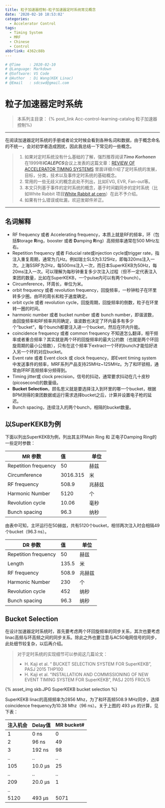 ```yaml
---
title: 粒子加速器控制-粒子加速器定时系统常见概念
date: '2020-02-10 18:53:02'
categories:
  - Accelerator Control
tags:
  - Timing System
  - MRF
  - Chinese
  - Control
abbrlink: 4362c88b
---
```


```python
# @Time    : 2020-02-10
# @Language: Markdown
# @Software: VS Code
# @Author  : Di Wang(KEK Linac)
# @Email   : sdcswd@gmail.com
```
# 粒子加速器定时系统

> 本系列主目录：
>  {% post_link Acc-control-learning-catalog 粒子加速器控制%}
------
在阅读加速器定时系统的手册或者论文时候会看到各种名词和数据，由于概念命名的不统一，会对初学者造成困扰，因此我总结一下常见的一些概念。

> 1. 如果对定时系统没有什么基础的了解，强烈推荐阅读***Timo Korhonen*** 在1999年***ICALEPCS***会议上发表的这篇文章：[REVIEW OF ACCELERATOR TIMING SYSTEMS](http://citeseerx.ist.psu.edu/viewdoc/download?doi=10.1.1.113.6272&rep=rep1&type=pdf) 里面详细介绍了定时系统的发展，目标，分类，技术以及事件定时系统的基础概念。
> 2. 常用的一些无歧义的概念此处不列出，比如EVG, EVR, Fan-out等。
> 3. 本文只列基于事件的定时系统的概念，基于时间戳同步的定时系统（比如White Rabbit 项目[White Rabbit at cern](https://white-rabbit.web.cern.ch/)）在此不予介绍。
> 4. 如果有什么错误或纰漏，欢迎发邮件斧正。

<!-- more -->

----

## 名词解释

- RF frequency 或者 Accelerating frequency，本质上就是RF的频率，环（包括**S**torage **R**ing，booster 或者 **D**amping **R**ing）高频频率通常在500 MHz左右。
- Repetition frequency 或者  Fiducial rate或injection cycle或trigger rate，指注入重复周期，通常为几Hz。例如瑞士SLS为3.125Hz，即每320ms注入一次。上海SSRF为2Hz，每500ms注入一次，而日本SuperKEKB为50Hz，每20ms注入一次。可以理解为每秒钟重复多少次注入过程（但不一定代表注入束团的数量，比如在SuperKEKB，一个pulse内可以有两个bunch）。
- Circumference，环周长，单位为米。
- orbit frequency 或者 revolution frequency，回旋频率，一秒钟粒子在环里转多少圈。由环的周长和粒子速度确定。
- orbit cycle 或者 revolution cycle，回旋周期，回旋频率的倒数，粒子在环里转一圈的时间。
- harmonic number 或者 bucket number 或者 bunch number，即谐波数，由回旋频率和RF频率共同确定，谐波数也决定了环内最多有多少个“bucket”，每个bunch都要注入进一个bucket，然后在环内升能。
- coincidence frequency 或者 common frequency 不知道怎么翻译，相干频率或者重合频率？其实就是两个环的回旋频率的最大公约数（也就是两个环回旋周期的最小公倍数），只有在这个频率下extract一个环的bunch才能恰好进入另一个环的对应bucket。
- Event rate 或者 Event clock 或 clock frequency，即Event timing system中发送事件的频率，MRF系列产品支持25MHz~125MHz。为了和环锁相，通常由环RF高频频率分频得到。
- Timing jitter或 clock precision，信号的抖动，通常要求抖动在几十皮秒(picosecond)的数量级。
- **Bucket Selection**，顾名思义就是要选择注入到环里的哪一个bucket，根据BPM测得的束团数据或运行需求选择bucket之后，计算并设置电子枪的延迟。
- Bunch spacing，连续注入的两个bunch，相隔的bucket数量。

## 以SuperKEKB为例

下面以列出SuperKEKB为例，列出其主环Main Ring 和 正电子Damping Ring的一些定时参数：

| MR 参数              | 值       | 单位   |
| -------------------- | :------- | ------ |
| Repetition frequency | 50       | 赫兹   |
| Circumference        | 3016.315 | 米     |
| RF frequency         | 508.9    | 兆赫兹 |
| Harmonic Number      | 5120     | 个     |
| Revolution cycle     | 10.06    | 毫秒   |
| Bunch spacing        | 96.3     | 纳秒   |

由表中可知，主环运行在50赫兹，共有5120个bucket，相邻两次注入时会相隔49个bucket（96.3 ns）。

| DR 参数              | 值    | 单位   |
| -------------------- | :---- | ------ |
| Repetition frequency | 50    | 赫兹   |
| Length               | 135.5 | 米     |
| RF frequency         | 508.9 | 兆赫兹 |
| Harmonic Number      | 230   | 个     |
| Revolution cycle     | 452   | 纳秒   |
| Bunch spacing        | 96.3  | 纳秒   |

## Bucket Selection

在设计加速器定时系统时，首先要考虑两个环回旋频率的同步关系，其次也要考虑linac高频与环高频之间的同步关系。除此之外也要注意与AC50电网信号的同步，此处细节较复杂，以后再介绍。

> 对于定时系统的实现细节可以参阅这几篇论文：
>
> - H. Kaji et al. “ BUCKET SELECTION SYSTEM FOR SuperKEKB”, PASJ 2015 THP100
> - H. Kaji et al. “INSTALLATION AND COMMISSIONING OF NEW EVENT TIMING SYSTEM FOR SuperKEKB”, PASJ 2015 FROL15

{% asset_img skb.JPG SuperKEKB bucket selection %}

SuperKEKB linac的高频频率为2856 Mhz，为了和环高频508.9 MHz同步，选择coincidence frequency为10.38 Mhz（96 ns）。关于上图的 493 μs 的计算，见下表：



| 注入机会 | Delay值 | MR bucket# |
| -------- | ------- | ---------- |
| 1        | 0 ns    | 0          |
| 2        | 96 ns   | 49         |
| 3        | 192 ns  | 98         |
| ..       | ..      | ..         |
| 105      | 10.0 μs | 25         |
| ..       | ..      | ..         |
| 209      | 20.0 μs | 1          |
| ..       |         |            |
| 5120     | 493 μs  | 5071       |